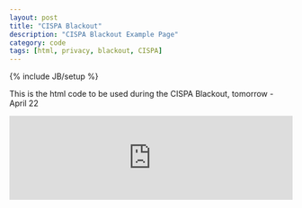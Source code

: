 ```yaml
---
layout: post
title: "CISPA Blackout"
description: "CISPA Blackout Example Page"
category: code
tags: [html, privacy, blackout, CISPA]
---
```

{% include JB/setup %}


This is the html code to be used during the CISPA Blackout, tomorrow - April 22

<iframe src="http://pastebin.com/embed_iframe.php?i=4S6pNXxt" style="border:none;width:100%"></iframe>